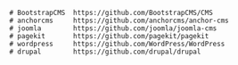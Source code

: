 
  
    # BootstrapCMS  https://github.com/BootstrapCMS/CMS
    # anchorcms     https://github.com/anchorcms/anchor-cms
    # joomla        https://github.com/joomla/joomla-cms
    # pagekit       https://github.com/pagekit/pagekit
    # wordpress     https://github.com/WordPress/WordPress
    # drupal        https://github.com/drupal/drupal
